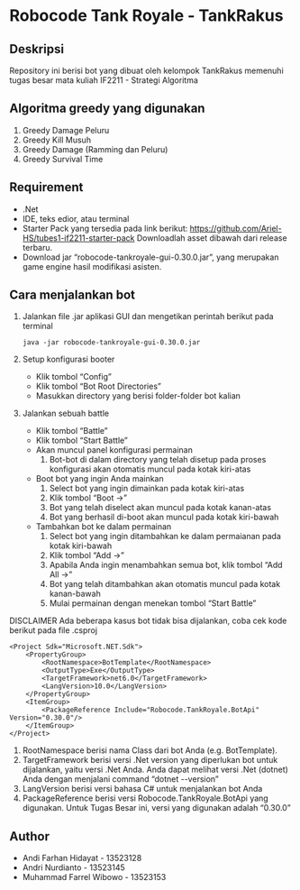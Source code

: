 # Robocode Tank Royale - TankRakus

## Deskripsi 
Repository ini berisi bot yang dibuat oleh kelompok TankRakus memenuhi tugas besar mata kuliah IF2211 - Strategi Algoritma

## Algoritma greedy yang digunakan
1. Greedy Damage Peluru
2. Greedy Kill Musuh
3. Greedy Damage (Ramming dan Peluru)
4. Greedy Survival Time

## Requirement
- .Net
- IDE, teks edior, atau terminal
- Starter Pack yang tersedia pada link berikut: 
https://github.com/Ariel-HS/tubes1-if2211-starter-pack 
Downloadlah asset dibawah dari release terbaru.
- Download jar “robocode-tankroyale-gui-0.30.0.jar”, yang merupakan game 
engine hasil modifikasi asisten.

## Cara menjalankan bot
1. Jalankan file .jar aplikasi GUI dan mengetikan perintah berikut pada terminal
   ```
   java -jar robocode-tankroyale-gui-0.30.0.jar
   ```
2. Setup konfigurasi booter
   
   - Klik tombol “Config”
   - Klik tombol “Bot Root Directories”
   - Masukkan directory yang berisi folder-folder bot kalian 
4. Jalankan sebuah battle
   - Klik tombol “Battle”
   - Klik tombol “Start Battle”
   - Akan muncul panel konfigurasi permainan
      1. Bot-bot di dalam directory yang telah disetup pada proses konfigurasi akan otomatis muncul pada kotak kiri-atas
   - Boot bot yang ingin Anda mainkan
      1. Select bot yang ingin dimainkan pada kotak kiri-atas
      2. Klik tombol “Boot →”
      3. Bot yang telah diselect akan muncul pada kotak kanan-atas 
      4. Bot yang berhasil di-boot akan muncul pada kotak kiri-bawah
   - Tambahkan bot ke dalam permainan
      1. Select bot yang ingin ditambahkan ke dalam permaianan pada kotak kiri-bawah
      2. Klik tombol “Add →”
      3. Apabila Anda ingin menambahkan semua bot, klik tombol “Add All →”
      4. Bot yang telah ditambahkan akan otomatis muncul pada kotak kanan-bawah
      5. Mulai permainan dengan menekan tombol “Start Battle” 

DISCLAIMER
Ada beberapa kasus bot tidak bisa dijalankan, coba cek kode berikut pada file .csproj
```
<Project Sdk="Microsoft.NET.Sdk"> 
    <PropertyGroup> 
        <RootNamespace>BotTemplate</RootNamespace> 
        <OutputType>Exe</OutputType> 
        <TargetFramework>net6.0</TargetFramework> 
        <LangVersion>10.0</LangVersion> 
    </PropertyGroup> 
    <ItemGroup> 
        <PackageReference Include="Robocode.TankRoyale.BotApi" 
Version="0.30.0"/> 
    </ItemGroup> 
</Project>
```

1. RootNamespace berisi nama Class dari bot Anda (e.g. BotTemplate). 
2. TargetFramework berisi versi .Net version yang diperlukan bot untuk 
dijalankan, yaitu versi .Net Anda. Anda dapat melihat versi .Net (dotnet) 
Anda dengan menjalani command “dotnet --version” 
3. LangVersion berisi versi bahasa C# untuk menjalankan bot Anda 
4. PackageReference berisi versi Robocode.TankRoyale.BotApi yang 
digunakan. Untuk Tugas Besar ini, versi yang digunakan adalah “0.30.0” 

## Author
- Andi Farhan Hidayat - 13523128
- Andri Nurdianto - 13523145
- Muhammad Farrel Wibowo - 13523153
